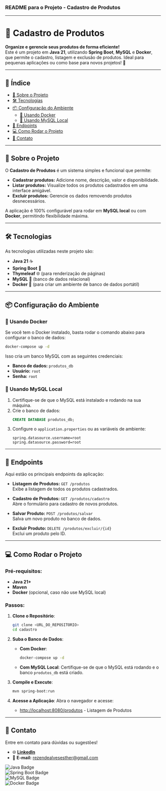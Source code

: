 ### **README para o Projeto - Cadastro de Produtos**

---

# 🛒 Cadastro de Produtos
**Organize e gerencie seus produtos de forma eficiente!**  
Este é um projeto em **Java 21**, utilizando **Spring Boot**, **MySQL** e **Docker**, que permite o cadastro,
listagem e exclusão de produtos. Ideal para pequenas aplicações ou como base para novos projetos! 🚀

---

## 📖 **Índice**
- [🚀 Sobre o Projeto](#-sobre-o-projeto)
- [🛠 Tecnologias](#-tecnologias)
- [📦 Configuração do Ambiente](#-configuração-do-ambiente)
    - [🐋 Usando Docker](#-usando-docker)
    - [🐬 Usando MySQL Local](#-usando-mysql-local)
- [📜 Endpoints](#-endpoints)
- [💻 Como Rodar o Projeto](#-como-rodar-o-projeto)
- [📧 Contato](#-contato)

---

## 🚀 **Sobre o Projeto**
O **Cadastro de Produtos** é um sistema simples e funcional que permite:
- **Cadastrar produtos:** Adicione nome, descrição, valor e disponibilidade.
- **Listar produtos:** Visualize todos os produtos cadastrados em uma interface amigável.
- **Excluir produtos:** Gerencie os dados removendo produtos desnecessários.

A aplicação é 100% configurável para rodar em **MySQL local** ou com **Docker**, permitindo flexibilidade máxima.

---

## 🛠 **Tecnologias**
As tecnologias utilizadas neste projeto são:
- **Java 21** ☕
- **Spring Boot** 🌱
- **Thymeleaf** 🌐 (para renderização de páginas)
- **MySQL** 🐬 (banco de dados relacional)
- **Docker** 🐋 (para criar um ambiente de banco de dados portátil)

---

## 📦 **Configuração do Ambiente**

### 🐋 **Usando Docker**
Se você tem o Docker instalado, basta rodar o comando abaixo para configurar o banco de dados:

```bash
docker-compose up -d
```

Isso cria um banco MySQL com as seguintes credenciais:
- **Banco de dados:** `produtos_db`
- **Usuário:** `root`
- **Senha:** `root`

### 🐬 **Usando MySQL Local**
1. Certifique-se de que o MySQL está instalado e rodando na sua máquina.
2. Crie o banco de dados:
   ```sql
   CREATE DATABASE produtos_db;
   ```
3. Configure o `application.properties` ou as variáveis de ambiente:
   ```properties
   spring.datasource.username=root
   spring.datasource.password=root
   ```

---

## 📜 **Endpoints**
Aqui estão os principais endpoints da aplicação:
- **Listagem de Produtos:** `GET /produtos`  
  Exibe a listagem de todos os produtos cadastrados.

- **Cadastro de Produtos:** `GET /produtos/cadastro`  
  Abre o formulário para cadastro de novos produtos.

- **Salvar Produto:** `POST /produtos/salvar`  
  Salva um novo produto no banco de dados.

- **Excluir Produto:** `DELETE /produtos/excluir/{id}`  
  Exclui um produto pelo ID.

---

## 💻 **Como Rodar o Projeto**

### Pré-requisitos:
- **Java 21+**
- **Maven**
- **Docker** (opcional, caso não use MySQL local)

### Passos:
1. **Clone o Repositório**:
   ```bash
   git clone <URL_DO_REPOSITORIO>
   cd cadastro
   ```

2. **Suba o Banco de Dados**:
    - **Com Docker**:
      ```bash
      docker-compose up -d
      ```
    - **Com MySQL Local**:
      Certifique-se de que o MySQL está rodando e o banco `produtos_db` está criado.

3. **Compile e Execute**:
   ```bash
   mvn spring-boot:run
   ```

4. **Acesse a Aplicação**:
   Abra o navegador e acesse:
    - [http://localhost:8080/produtos](http://localhost:8080/produtos) - Listagem de Produtos

---

## 📧 **Contato**
Entre em contato para dúvidas ou sugestões!
- 🌐 [**LinkedIn**](https://www.linkedin.com/in/estherrezende/)
- 📧 **E-mail:** [rezendealvesesther@gmail.com](mailto:rezendealvesesther@gmail.com)


![Java Badge](https://img.shields.io/badge/Java-21+-green?style=flat&logo=java)  
![Spring Boot Badge](https://img.shields.io/badge/Spring%20Boot-3.0+-green?style=flat&logo=springboot)  
![MySQL Badge](https://img.shields.io/badge/MySQL-8.0+-blue?style=flat&logo=mysql)  
![Docker Badge](https://img.shields.io/badge/Docker-Enabled-blue?style=flat&logo=docker)  